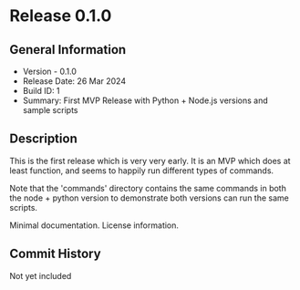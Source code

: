 # Release 0.1.0

## General Information

* Version - 0.1.0
* Release Date: 26 Mar 2024
* Build ID: 1
* Summary: First MVP Release with Python + Node.js versions and sample scripts

## Description

This is the first release which is very very early. It is an MVP which does at least function, and seems to happily run different types of commands.

Note that the 'commands' directory contains the same commands in both the node + python version to demonstrate both versions can run the same scripts.

Minimal documentation. License information.

## Commit History

Not yet included
